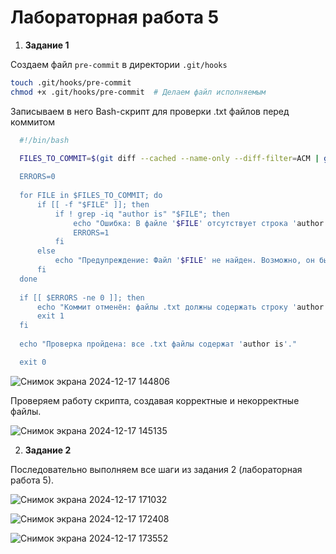 # Лабораторная работа 5

1.  **Задание 1**

Создаем файл ```pre-commit``` в директории ```.git/hooks```

  ```bash
  touch .git/hooks/pre-commit
  chmod +x .git/hooks/pre-commit  # Делаем файл исполняемым
   ```
Записываем в него Bash-скрипт для проверки .txt файлов перед коммитом

  ```bash
    #!/bin/bash

    FILES_TO_COMMIT=$(git diff --cached --name-only --diff-filter=ACM | grep '\>
    
    ERRORS=0
    
    for FILE in $FILES_TO_COMMIT; do
        if [[ -f "$FILE" ]]; then
            if ! grep -iq "author is" "$FILE"; then
                echo "Ошибка: В файле '$FILE' отсутствует строка 'author is'."
                ERRORS=1
            fi
        else
            echo "Предупреждение: Файл '$FILE' не найден. Возможно, он был удал>
        fi
    done
    
    if [[ $ERRORS -ne 0 ]]; then
        echo "Коммит отменён: файлы .txt должны содержать строку 'author is'."
        exit 1
    fi
    
    echo "Проверка пройдена: все .txt файлы содержат 'author is'."

    exit 0
   ```
![Снимок экрана 2024-12-17 144806](https://github.com/user-attachments/assets/5e8812e9-c48b-4843-9fbd-9d223951eda7)

Проверяем работу скрипта, создавая корректные и некорректные файлы.

![Снимок экрана 2024-12-17 145135](https://github.com/user-attachments/assets/93f72e87-f375-493d-b633-daf8aa8ccb6c)


2.  **Задание 2**

   Последовательно выполняем все шаги из задания 2 (лабораторная работа 5).
   
   ![Снимок экрана 2024-12-17 171032](https://github.com/user-attachments/assets/e187f71e-5f7c-450e-bccb-1de52ae11974)
    
   ![Снимок экрана 2024-12-17 172408](https://github.com/user-attachments/assets/eb2958b1-9b5c-455d-a48f-c91618ed410c)

   ![Снимок экрана 2024-12-17 173552](https://github.com/user-attachments/assets/557aae46-20fb-45ed-8b84-2fe6bc881afd)

